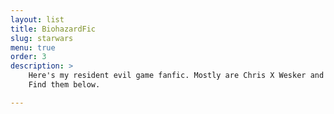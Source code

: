 ```yaml
---
layout: list
title: BiohazardFic
slug: starwars
menu: true
order: 3
description: >
    Here's my resident evil game fanfic. Mostly are Chris X Wesker and Piers X Jake.<br>
	Find them below.

---
```

